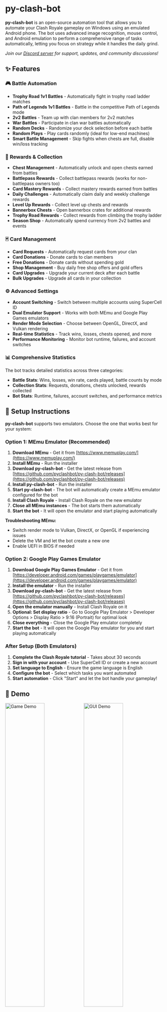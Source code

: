 # py-clash-bot

**py-clash-bot** is an open-source automation tool that allows you to automate your Clash Royale gameplay on Windows using an emulated Android phone. The bot uses advanced image recognition, mouse control, and Android emulation to perform a comprehensive range of tasks automatically, letting you focus on strategy while it handles the daily grind.

_Join our [Discord server](https://discord.gg/nqKRkyq2UU) for support, updates, and community discussions!_

## ✨ Features

### 🎮 **Battle Automation**

- **Trophy Road 1v1 Battles** - Automatically fight in trophy road ladder matches
- **Path of Legends 1v1 Battles** - Battle in the competitive Path of Legends mode
- **2v2 Battles** - Team up with clan members for 2v2 matches
- **War Battles** - Participate in clan war battles automatically
- **Random Decks** - Randomize your deck selection before each battle
- **Random Plays** - Play cards randomly (ideal for low-end machines)
- **Smart Battle Management** - Skip fights when chests are full, disable win/loss tracking

### 🎁 **Rewards & Collection**

- **Chest Management** - Automatically unlock and open chests earned from battles
- **Battlepass Rewards** - Collect battlepass rewards (works for non-battlepass owners too)
- **Card Mastery Rewards** - Collect mastery rewards earned from battles
- **Daily Challenges** - Automatically claim daily and weekly challenge rewards
- **Level Up Rewards** - Collect level up chests and rewards
- **Bannerbox Chests** - Open bannerbox crates for additional rewards
- **Trophy Road Rewards** - Collect rewards from climbing the trophy ladder
- **Season Shop** - Automatically spend currency from 2v2 battles and events

### 🃏 **Card Management**

- **Card Requests** - Automatically request cards from your clan
- **Card Donations** - Donate cards to clan members
- **Free Donations** - Donate cards without spending gold
- **Shop Management** - Buy daily free shop offers and gold offers
- **Card Upgrades** - Upgrade your current deck after each battle
- **Bulk Upgrades** - Upgrade all cards in your collection

### ⚙️ **Advanced Settings**

- **Account Switching** - Switch between multiple accounts using SuperCell ID
- **Dual Emulator Support** - Works with both MEmu and Google Play Games emulators
- **Render Mode Selection** - Choose between OpenGL, DirectX, and Vulkan rendering
- **Real-time Statistics** - Track wins, losses, chests opened, and more
- **Performance Monitoring** - Monitor bot runtime, failures, and account switches

### 📊 **Comprehensive Statistics**

The bot tracks detailed statistics across three categories:

- **Battle Stats**: Wins, losses, win rate, cards played, battle counts by mode
- **Collection Stats**: Requests, donations, chests unlocked, rewards collected
- **Bot Stats**: Runtime, failures, account switches, and performance metrics

## 🚀 Setup Instructions

**py-clash-bot** supports two emulators. Choose the one that works best for your system:

### Option 1: MEmu Emulator (Recommended)

1. **Download MEmu** - Get it from [https://www.memuplay.com/](https://www.memuplay.com/)
2. **Install MEmu** - Run the installer
3. **Download py-clash-bot** - Get the latest release from [https://github.com/pyclashbot/py-clash-bot/releases](https://github.com/pyclashbot/py-clash-bot/releases)
4. **Install py-clash-bot** - Run the installer
5. **Start py-clash-bot** - The bot will automatically create a MEmu emulator configured for the bot
6. **Install Clash Royale** - Install Clash Royale on the new emulator
7. **Close all MEmu instances** - The bot starts them automatically
8. **Start the bot** - It will open the emulator and start playing automatically

**Troubleshooting MEmu:**
- Switch render mode to Vulkan, DirectX, or OpenGL if experiencing issues
- Delete the VM and let the bot create a new one
- Enable UEFI in BIOS if needed

### Option 2: Google Play Games Emulator

1. **Download Google Play Games Emulator** - Get it from [https://developer.android.com/games/playgames/emulator](https://developer.android.com/games/playgames/emulator)
2. **Install the emulator** - Run the installer
3. **Download py-clash-bot** - Get the latest release from [https://github.com/pyclashbot/py-clash-bot/releases](https://github.com/pyclashbot/py-clash-bot/releases)
4. **Open the emulator manually** - Install Clash Royale on it
5. **Optional: Set display ratio** - Go to Google Play Emulator > Developer Options > Display Ratio > 9:16 (Portrait) for optimal look
6. **Close everything** - Close the Google Play emulator completely
7. **Start the bot** - It will open the Google Play emulator for you and start playing automatically

### After Setup (Both Emulators)

1. **Complete the Clash Royale tutorial** - Takes about 30 seconds
2. **Sign in with your account** - Use SuperCell ID or create a new account
3. **Set language to English** - Ensure the game language is English
4. **Configure the bot** - Select which tasks you want automated
5. **Start automation** - Click "Start" and let the bot handle your gameplay!

## 🎯 Demo

<img src="https://github.com/pyclashbot/py-clash-bot/blob/master/assets/demo-game.gif?raw=true" width="50%" alt="Game Demo"/><img src="https://github.com/pyclashbot/py-clash-bot/blob/master/assets/demo-gui.gif?raw=true" width="50%" alt="GUI Demo"/>

_Left: Bot automation in action | Right: User interface and controls_

## 🤝 Contributing

We welcome contributions from the community! Whether you have ideas for new features, bug reports, or want to help with development, there are many ways to get involved:

- **Report Issues** - Open an issue on [GitHub Issues](https://github.com/pyclashbot/py-clash-bot/issues)
- **Feature Requests** - Suggest new automation features or improvements
- **Code Contributions** - Check out our [Contributing Guide](CONTRIBUTING.md)
- **Community Support** - Help other users on our [Discord server](https://discord.gg/nqKRkyq2UU)

## ⚠️ Disclaimer

This tool is designed for educational and automation purposes. Please ensure you comply with Clash Royale's Terms of Service and use responsibly. The developers are not responsible for any consequences resulting from the use of this software.

---

**Made with ❤️ by the py-clash-bot community**

_Automate your Clash Royale experience and focus on what matters most - strategy and fun!_
